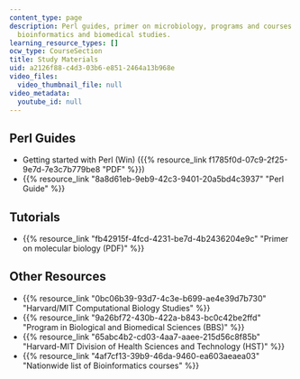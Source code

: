 ```yaml
---
content_type: page
description: Perl guides, primer on microbiology, programs and courses in biology,
  bioinformatics and biomedical studies.
learning_resource_types: []
ocw_type: CourseSection
title: Study Materials
uid: a2126f88-c4d3-03b6-e851-2464a13b968e
video_files:
  video_thumbnail_file: null
video_metadata:
  youtube_id: null
---
```


Perl Guides
-----------

*   Getting started with Perl (Win) ({{% resource_link f1785f0d-07c9-2f25-9e7d-7e3c7b779be8 "PDF" %}})
*   {{% resource_link "8a8d61eb-9eb9-42c3-9401-20a5bd4c3937" "Perl Guide" %}}

Tutorials
---------

*   {{% resource_link "fb42915f-4fcd-4231-be7d-4b2436204e9c" "Primer on molecular biology (PDF)" %}}

Other Resources
---------------

*   {{% resource_link "0bc06b39-93d7-4c3e-b699-ae4e39d7b730" "Harvard/MIT Computational Biology Studies" %}}
*   {{% resource_link "9a26bf72-430b-422a-b843-bc0c42be2ffd" "Program in Biological and Biomedical Sciences (BBS)" %}}
*   {{% resource_link "65abc4b2-cd03-4aa7-aaee-215d56c8f85b" "Harvard-MIT Division of Health Sciences and Technology (HST)" %}}
*   {{% resource_link "4af7cf13-39b9-46da-9460-ea603aeaea03" "Nationwide list of Bioinformatics courses" %}}